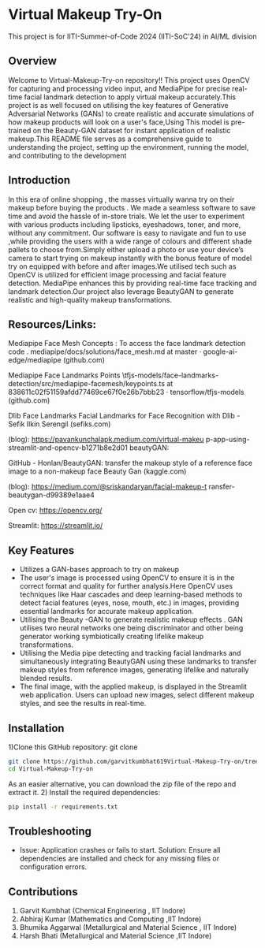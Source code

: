 # Virtual Makeup Try-On

This project is for  IITI-Summer-of-Code 2024 (IITI-SoC'24) in AI/ML division


## Overview
Welcome to Virtual-Makeup-Try-on  repository!! This project uses  OpenCV for capturing and processing video input, and MediaPipe for precise real-time facial landmark detection to apply virtual makeup accurately.This project is as well focused on utilising the key features of Generative Adversarial Networks (GANs) to create realistic and accurate simulations of how makeup products will look on a user's face,Using This model is pre-trained on the Beauty-GAN dataset for instant application of realistic makeup.This README file serves as a comprehensive guide to understanding the project, setting up the environment, running the model, and contributing to the development
## Introduction
In this era of online shopping , the masses virtually wanna try on their makeup before buying the products . We made a seamless software to save time and avoid the hassle of in-store trials. We let the user to experiment with various products including lipsticks, eyeshadows, toner, and more, without any commitment. Our software is easy to navigate and fun to use ,while providing the users with a wide range of colours and different shade pallets to choose from.Simply either  upload a photo or use your device’s camera to start trying on makeup instantly with the bonus feature of model try on equipped with before and after images.We utilised tech such as OpenCV is utilized for efficient image processing and facial feature detection. MediaPipe enhances this by providing real-time face tracking and landmark detection.Our project also leverage BeautyGAN to generate realistic and high-quality makeup transformations.

## Resources/Links:
Mediapipe Face Mesh Concepts : To access the face landmark detection code .
mediapipe/docs/solutions/face_mesh.md at master · google-ai-edge/mediapipe (github.com) 

Mediapipe Face Landmarks Points 
\tfjs-models/face-landmarks-detection/src/mediapipe-facemesh/keypoints.ts at 838611c02f51159afdd77469ce67f0e26b7bbb23 · tensorflow/tfjs-models (github.com) 

Dlib Face Landmarks 
Facial Landmarks for Face Recognition with Dlib - Sefik Ilkin Serengil (sefiks.com) 

(blog): 
https://pavankunchalapk.medium.com/virtual-makeu p-app-using-streamlit-and-opencv-b1271b8e2d01 
beautyGAN: 

GitHub - Honlan/BeautyGAN: transfer the makeup style of a reference face image to a non-makeup face 
Beauty Gan (kaggle.com) 

(blog): 
https://medium.com/@sriskandaryan/facial-makeup-t ransfer-beautygan-d99389e1aae4 

Open cv:
https://opencv.org/

Streamlit:
https://streamlit.io/
## Key Features
* Utilizes a GAN-bases approach to try on makeup
* The user's image is processed using OpenCV to ensure it is in the correct format and quality for further analysis.Here OpenCV uses techniques like Haar cascades and deep learning-based methods to detect facial features (eyes, nose, mouth, etc.) in images, providing essential landmarks for accurate makeup application.
* Utilising the Beauty -GAN  to generate realistic makeup effects . GAN utilises two neural networks one being discriminator and other being generator working symbiotically creating lifelike makeup transformations.
* Utilising the Media pipe detecting and tracking facial landmarks and simultaneously integrating BeautyGAN using these landmarks to transfer makeup styles from reference images, generating lifelike and naturally blended results.
* The final image, with the applied makeup, is displayed in the Streamlit web application. Users can upload new images, select different makeup styles, and see the results in real-time.


## Installation

1)Clone this GitHub repository: git clone
```bash
git clone https://github.com/garvitkumbhat619Virtual-Makeup-Try-on/tree/main
cd Virtual-Makeup-Try-on

```
As an easier alternative, you can download the zip file of the repo and extract it. 
2) Install the required dependencies:
```bash
pip install -r requirements.txt
```


## Troubleshooting
* Issue: Application crashes or fails to start. Solution: Ensure all dependencies are installed and check for any missing files or configuration errors.

## Contributions 
1. Garvit Kumbhat (Chemical Engineering , IIT Indore)
2. Abhiraj Kumar (Mathematics and Computing ,IIT Indore)
3. Bhumika Aggarwal (Metallurgical and Material Science , IIT Indore)
4. Harsh Bhati (Metallurgical and Material Science ,IIT Indore)
